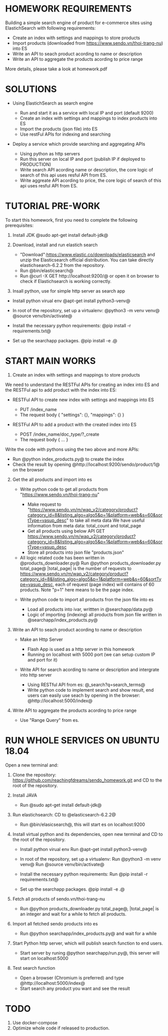HOMEWORK REQUIREMENTS
=====================

Building a simple search engine of product for e-commerce
sites using ElastichSearch with following requirements:

- Create an index with settings and mappings to store products
- Import products (downloaded from https://www.sendo.vn/thoi-trang-nu) into ES
- Write an API to seach product acording to name or description
- Write an API to aggregate the products acording to price range

More details, please take a look at homework.pdf

SOLUTIONS
=========

- Using ElastichSearch as search engine

  * Run and start it as a service with local IP and port (default 9200)
  * Create an index with settings and mappings to index products into ES
  * Import the products (json file) into ES
  * Use restFul APIs for indexing and searching

- Deploy a service which provide searching and aggregating APIs

  * Using python as http servers
  * Run this server on local IP and port
    (publish IP if deployed to PRODUCTION)
  * Write search API acording name or description, the core logic
    of search of this api uses resful API from ES.
  * Write aggreate API acording to price, the core logic of search
    of this api uses resful API from ES.

TUTORIAL PRE-WORK
=================

To start this homework, first you need to complete the following
prerequisites:

1. Install JDK
   @sudo apt-get install default-jdk@

2. Download, install and run elastich search

	* "Download":https://www.elastic.co/downloads/elasticsearch and
	  unzip the Elasticsearch official distribution.
    You can take directly elastichsearch-6.2.2 from the repository.
	* Run @bin/elasticsearch@
	* Run @curl -X GET http://localhost:9200/@ or open it on browser to check if
    Elastichsearch is working correctly.

3. Insall python, use for simple http server as search app

  * Install python virual env
    @apt-get install python3-venv@

  * In root of the repository, set up a virtualenv:
    @python3 -m venv venv@
    @source venv/bin/activate@

  * Install the necessary python requirements:
    @pip install -r requirements.txt@

  * Set up the searchapp packages.
    @pip install -e .@

START MAIN WORKS
================

1. Create an index with settings and mappings to store products

  We need to understand the RESTFul APIs for creating an index into ES
  and the RESTFul api to add product with the index into ES:

   - RESTFul API to create new index with settings and mappings into ES

     * PUT /index_name
     * The request body
       {
         "settings": {},
         "mappings": {}
       }

   - RESTFul API to add a product with the created index into ES

     * POST /index_name/doc_type/?_create
     * The request body
       {
         ...
       }

  Write the code with pythons using the two above and more APIs:

   - Run @python index_products.py@ to create the index
   - Check the result by opening @http://localhost:9200/sendo/product/1@ on
     the browser

2. Get the all products and import into es

   - Write python code to get all products from "https://www.sendo.vn/thoi-trang-nu"

     * Make request to "https://www.sendo.vn/m/wap_v2/category/product?category_id=8&listing_algo=algo5&p=1&platform=web&s=60&sortType=vasup_desc" to take all meta data
       We have useful information from meta data: total_count and total_page
     * Get all products using below API
       GET https://www.sendo.vn/m/wap_v2/category/product?category_id=8&listing_algo=algo5&p=1&platform=web&s=60&sortType=vasup_desc
     * Store all products into json file "products.json"

    * All logic related code has been written in @products_downloader.py@
      Run @python products_downloader.py total_page@
      |total_page| is the number of requests to https://www.sendo.vn/m/wap_v2/category/product?category_id=8&listing_algo=algo5&p=1&platform=web&s=60&sortType=vasup_desc, each of  request (page index) will contains of 60 products.
      Note "p=1" here means to be the page index.

   - Write python code to import all products fron the json file into es

     * Load all products into ivar, writtten in @searchapp/data.py@
     * Logic of importing (indexing) all products from json file written in @searchapp/index_products.py@

3. Write an API to seach product acording to name or description

   - Make an Http Server

     * Flash App is used as a http server in this homework
     * Running on localhost with 5000 port (we can setup custom IP and port for it)

   - Write API for search acording to name or description and intergrate into http server

     * Using RESTful API from es: @_search?q=search_terms@
     * Write python code to implement search and show result, end users can easily use
       seach by opening in the browser: @http://localhost:5000/index@


4. Write API to aggregate the products acording to price range
  
   - Use "Range Query" from es.
   

RUN WHOLE SERVICES ON UBUNTU 18.04
==================================

Open a new terminal and:

1. Clone the repository: https://github.com/reachingfdreams/sendo_homework.git
   and CD to the root of the repository.

2. Install JAVA
   - Run @sudo apt-get install default-jdk@

3. Run elastichsearch: CD to @elasticsearch-6.2.2@
   - Run @bin/elasicsearch@, this will start es on localhost:9200

4. Install virtual python and its dependencies, open new terminal and
   CD to the root of the repository.
    - Install python virual env
      Run @apt-get install python3-venv@

    - In root of the repository, set up a virtualenv:
      Run @python3 -m venv venv@
      Run @source venv/bin/activate@

    - Install the necessary python requirements:
      Run @pip install -r requirements.txt@

    - Set up the searchapp packages.
      @pip install -e .@

5. Fetch all products of sendo.vn/thoi-trang-nu
    - Run @python products_downloader.py total_page@, |total_page| is an integer
      and wait for a while to fetch all products.

6. Import all fetched sendo products into es
    - Run @python searchapp/index_products.py@ and wait for a while

7. Start Python http server, which will publish search function to end users.
    - Start server by runing @python searchapp/run.py@, this server will start
      on localhost:5000

8. Test search function
    - Open a browser (Chromium is preferred) and type @http://localhost:5000/index@
    - Start search any product you want and see the result


TODO
====

1. Use docker-compose
2. Optimize whole code if released to production.
